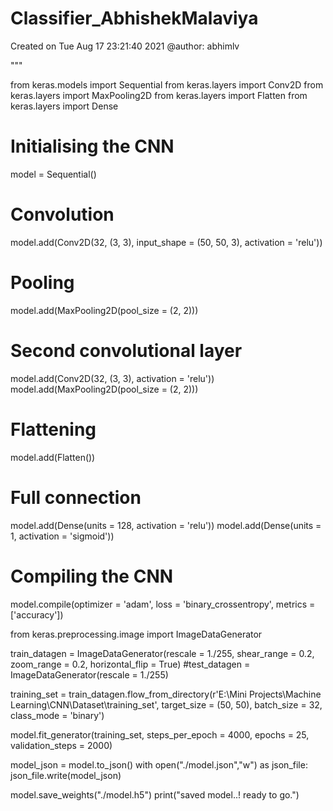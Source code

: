 # Classifier_AbhishekMalaviya

Created on Tue Aug 17 23:21:40 2021
@author: abhimlv
    
"""

from keras.models import Sequential
from keras.layers import Conv2D
from keras.layers import MaxPooling2D
from keras.layers import Flatten
from keras.layers import Dense

# Initialising the CNN
model = Sequential()

# Convolution
model.add(Conv2D(32, (3, 3), input_shape = (50, 50, 3), activation = 'relu'))

# Pooling
model.add(MaxPooling2D(pool_size = (2, 2)))

# Second convolutional layer
model.add(Conv2D(32, (3, 3), activation = 'relu'))
model.add(MaxPooling2D(pool_size = (2, 2)))

# Flattening
model.add(Flatten())

# Full connection
model.add(Dense(units = 128, activation = 'relu'))
model.add(Dense(units = 1, activation = 'sigmoid'))

# Compiling the CNN
model.compile(optimizer = 'adam', loss = 'binary_crossentropy', metrics = ['accuracy'])


from keras.preprocessing.image import ImageDataGenerator

train_datagen = ImageDataGenerator(rescale = 1./255,
                                   shear_range = 0.2,
                                   zoom_range = 0.2,
                                   horizontal_flip = True)
#test_datagen = ImageDataGenerator(rescale = 1./255)

training_set = train_datagen.flow_from_directory(r'E:\Mini Projects\Machine Learning\CNN\Dataset\training_set',
                                                 target_size = (50, 50),
                                                 batch_size = 32,
                                                 class_mode = 'binary')

model.fit_generator(training_set,
                         steps_per_epoch = 4000,
                         epochs = 25,
                         validation_steps = 2000)

model_json = model.to_json()
with open("./model.json","w") as json_file:
  json_file.write(model_json)

model.save_weights("./model.h5")
print("saved model..! ready to go.") 
